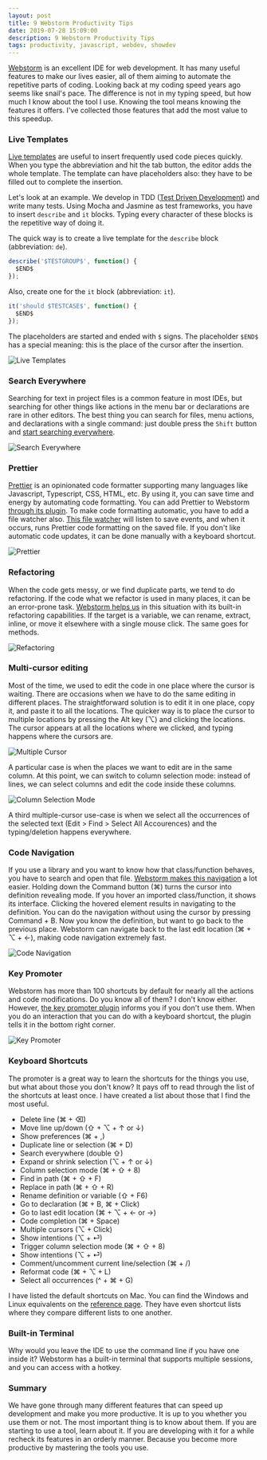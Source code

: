 ```yaml
---
layout: post
title: 9 Webstorm Productivity Tips
date: 2019-07-28 15:09:00
description: 9 Webstorm Productivity Tips
tags: productivity, javascript, webdev, showdev
---
```

[Webstorm] is an excellent IDE for web development. It has many useful features to make our lives easier, all of them aiming to automate the repetitive parts of coding. Looking back at my coding speed years ago seems like snail's pace. The difference is not in my typing speed, but how much I know about the tool I use. Knowing the tool means knowing the features it offers. I've collected those features that add the most value to this speedup.

### Live Templates

[Live templates] are useful to insert frequently used code pieces quickly. When you type the abbreviation and hit the tab button, the editor adds the whole template. The template can have placeholders also: they have to be filled out to complete the insertion.

Let's look at an example. We develop in TDD ([Test Driven Development]) and write many tests. Using Mocha and Jasmine as test frameworks, you have to insert `describe` and `it` blocks. Typing every character of these blocks is the repetitive way of doing it.

The quick way is to create a live template for the `describe` block (abbreviation: `de`).

```javascript
describe('$TESTGROUP$', function() {
  $END$
});
```

Also, create one for the `it` block (abbreviation: `it`).

```javascript
it('should $TESTCASE$', function() {
  $END$
});
```

The placeholders are started and ended with `$` signs. The placeholder `$END$` has a special meaning: this is the place of the cursor after the insertion.

![Live Templates](https://thepracticaldev.s3.amazonaws.com/i/27yhd9sw3gdcvpim3yy8.gif)

### Search Everywhere

Searching for text in project files is a common feature in most IDEs, but searching for other things like actions in the menu bar or declarations are rare in other editors. The best thing you can search for files, menu actions,  and declarations with a single command: just double press the `Shift` button and [start searching everywhere][Search Everywhere].

![Search Everywhere](https://thepracticaldev.s3.amazonaws.com/i/3k8ow6bpl981zml7tz5c.gif)

### Prettier

[Prettier] is an opinionated code formatter supporting many languages like Javascript, Typescript, CSS, HTML, etc. By using it, you can save time and energy by automating code formatting.
You can add Prettier to Webstorm [through its plugin][Prettier Webstorm Plugin]. To make code formatting automatic, you have to add a file watcher also. [This file watcher][Prettier File Watcher] will listen to save events, and when it occurs, runs Prettier code formatting on the saved file.
If you don't like automatic code updates, it can be done manually with a keyboard shortcut.

![Prettier](https://thepracticaldev.s3.amazonaws.com/i/djkf62duzm0z7obvbzn9.jpg)

### Refactoring

When the code gets messy, or we find duplicate parts, we tend to do refactoring. If the code what we refactor is used in many places, it can be an error-prone task. [Webstorm helps us][Refactoring] in this situation with its built-in refactoring capabilities. If the target is a variable, we can rename, extract, inline, or move it elsewhere with a single mouse click. The same goes for methods.

![Refactoring](https://thepracticaldev.s3.amazonaws.com/i/591fltyi7z28vykg1pu4.png)

### Multi-cursor editing

Most of the time, we used to edit the code in one place where the cursor is waiting. There are occasions when we have to do the same editing in different places. The straightforward solution is to edit it in one place, copy it, and paste it to all the locations. The quicker way is to place the cursor to multiple locations by pressing the Alt key (⌥) and clicking the locations. The cursor appears at all the locations where we clicked, and typing happens where the cursors are.

![Multiple Cursor](https://thepracticaldev.s3.amazonaws.com/i/buxx9i0lgo2aqq4cei8q.gif)

A particular case is when the places we want to edit are in the same column. At this point, we can switch to column selection mode: instead of lines, we can select columns and edit the code inside these columns.

![Column Selection Mode](https://thepracticaldev.s3.amazonaws.com/i/a2dxbcyct51r8emjzbws.gif)

A third multiple-cursor use-case is when we select all the occurrences of the selected text (Edit > Find > Select All Accourences) and the typing/deletion happens everywhere.

### Code Navigation

If you use a library and you want to know how that class/function behaves, you have to search and open that file. [Webstorm makes this navigation][Code Navigation] a lot easier. Holding down the Command button (⌘) turns the cursor into definition revealing mode. If you hover an imported class/function, it shows its interface. Clicking the hovered element results in navigating to the definition. You can do the navigation without using the cursor by pressing Command + B. Now you know the definition, but want to go back to the previous place. Webstorm can navigate back to the last edit location (⌘ + ⌥ + ←), making code navigation extremely fast.

![Code Navigation](https://thepracticaldev.s3.amazonaws.com/i/a0hf2ne22qii9gy8564u.png)

### Key Promoter

Webstorm has more than 100 shortcuts by default for nearly all the actions and code modifications. Do you know all of them? I don't know either. However, [the key promoter plugin][Key Promoter] informs you if you don't use them. When you do an interaction that you can do with a keyboard shortcut, the plugin tells it in the bottom right corner.

![Key Promoter](https://thepracticaldev.s3.amazonaws.com/i/4lrnj4uav6039j32hk66.png)

### Keyboard Shortcuts

The promoter is a great way to learn the shortcuts for the things you use, but what about those you don't know? It pays off to read through the list of the shortcuts at least once. I have created a list about those that I find the most useful.

- Delete line (⌘ + ⌫)
- Move line up/down (⇧ + ⌥ + ↑ or ↓)
- Show preferences (⌘ + ,)
- Duplicate line or selection (⌘ + D)
- Search everywhere (double ⇧)
- Expand or shrink selection (⌥ + ↑ or ↓)
- Column selection mode (⌘ + ⇧ + 8)
- Find in path (⌘ + ⇧ + F)
- Replace in path (⌘ + ⇧ + R)
- Rename definition or variable (⇧ + F6)
- Go to declaration (⌘ + B, ⌘ + Click)
- Go to last edit location (⌘ + ⌥ + ← or →)
- Code completion (⌘ + Space)
- Multiple cursors (⌥ + Click)
- Show intentions (⌥ + ⏎)
- Trigger column selection mode (⌘ + ⇧ + 8)
- Show intentions (⌥ + ⏎)
- Comment/uncomment current line/selection (⌘ + /)
- Reformat code (⌘ + ⌥ + L)
- Select all occurrences (^ + ⌘ + G)

I have listed the default shortcuts on Mac. You can find the Windows and Linux equivalents on the [reference page][Shortcuts Reference]. They have even shortcut lists where they compare different lists to one another.

### Built-in Terminal

Why would you leave the IDE to use the command line if you have one inside it? Webstorm has a built-in terminal that supports multiple sessions, and you can access with a hotkey.

### Summary

We have gone through many different features that can speed up development and make you more productive. It is up to you whether you use them or not. The most important thing is to know about them. If you are starting to use a tool, learn about it. If you are developing with it for a while recheck its features in an orderly manner. Because you become more productive by mastering the tools you use.

[Webstorm]: https://www.jetbrains.com/webstorm/
[Live Templates]: https://www.jetbrains.com/help/webstorm/using-live-templates.html
[Test Driven Development]: https://technologyconversations.com/2013/12/20/test-driven-development-tdd-example-walkthrough/
[Search Everywhere]: https://www.jetbrains.com/help/webstorm/searching-everywhere.html
[Prettier]: https://prettier.io/
[Prettier Webstorm Plugin]: https://plugins.jetbrains.com/plugin/10456-prettier
[Prettier File Watcher]: https://prettier.io/docs/en/webstorm.html#running-prettier-on-save-using-file-watcher
[Refactoring]: https://www.jetbrains.com/help/webstorm/refactoring-source-code.html
[Key Promoter]: https://plugins.jetbrains.com/plugin/9792-key-promoter-x
[Shortcuts Reference]: https://www.jetbrains.com/help/rider/Reference_Keyboard_Shortcuts_Index.html
[Code Navigation]: https://www.jetbrains.com/help/webstorm/navigating-through-the-source-code.html
